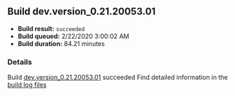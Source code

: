 ## Build dev.version_0.21.20053.01
- **Build result:** `succeeded`
- **Build queued:** 2/22/2020 3:00:02 AM
- **Build duration:** 84.21 minutes
### Details
Build [dev.version_0.21.20053.01](https://winappstudio.visualstudio.com/web/build.aspx?pcguid=a4ef43be-68ce-4195-a619-079b4d9834c2&builduri=vstfs%3a%2f%2f%2fBuild%2fBuild%2f32975) succeeded
Find detailed information in the [build log files]()
